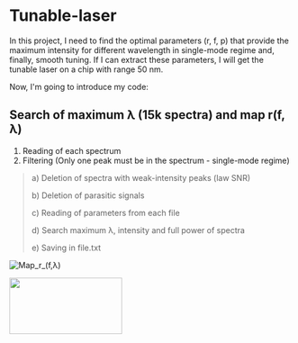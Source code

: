 # Tunable-laser
In this project, I need to find the optimal parameters (r, f, p) that provide the maximum intensity for different wavelength in single-mode regime and, finally, smooth tuning. If I can extract these parameters, I will get the tunable laser on a chip with range 50 nm.

Now, I'm going to introduce my code:

## Search of maximum λ (15k spectra) and map r(f, λ)

1) Reading of each spectrum
2) Filtering (Only one peak must be in the spectrum - single-mode regime) 
  ><p>a) Deletion of spectra with weak-intensity peaks (law SNR)
  ><p>b) Deletion of parasitic signals
  ><p>c) Reading of parameters from each file
  ><p>d) Search maximum λ, intensity and full power of spectra
  ><p>e) Saving in file.txt

![Map_r_(f,λ)](https://user-images.githubusercontent.com/87599571/178658088-e12d391d-6009-4d75-ab9c-15906fd09efc.png)


<img src=[image.png](https://user-images.githubusercontent.com/87599571/178658088-e12d391d-6009-4d75-ab9c-15906fd09efc.png) width="200" height="100">
